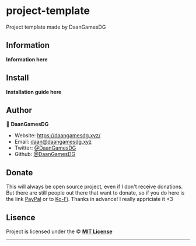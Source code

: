 <h1 align="left"><strong>project-template</strong></h1>

Project template made by DaanGamesDG

## Information

**Information here**

## Install

**Installation guide here**

## Author

👤 **DaanGamesDG**

-   Website: https://daangamesdg.xyz/
-   Email: <daan@daangamesdg.xyz>
-   Twitter: [@DaanGamesDG](https://twitter.com/DaanGamesDG)
-   Github: [@DaanGamesDG](https://github.com/DaanGamesDG)

## Donate

This will always be open source project, even if I don't receive donations. But there are still people out there that want to donate, so if you do here is the link [PayPal](https://paypal.me/daangamesdg) or to [Ko-Fi](https://daangamesdg.xyz/kofi). Thanks in advance! I really appriciate it <3

## Lisence

Project is licensed under the © [**MIT License**](/LICENSE)

---
